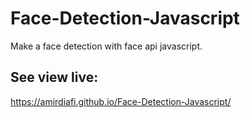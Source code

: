 # Face-Detection-Javascript
Make a face detection with face api javascript.
## See view live:
https://amirdiafi.github.io/Face-Detection-Javascript/
